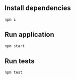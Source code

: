 ## Install dependencies

```
npm i
```

## Run application

```
npm start
```

## Run tests

```
npm test
```
